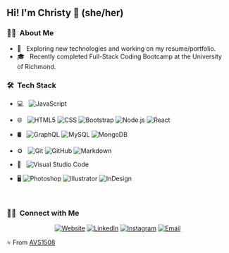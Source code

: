 <h2> Hi! I'm Christy 👋 (she/her)</h2>


<h3> 👩‍💻 &nbsp;About Me </h3>

- 🤔 &nbsp; Exploring new technologies and working on my resume/portfolio.
- 🎓 &nbsp; Recently completed Full-Stack Coding Bootcamp at the University of Richmond.

<h3> 🛠 &nbsp;Tech Stack</h3>

- 💻 &nbsp;
  ![JavaScript](https://img.shields.io/badge/-JavaScript-333333?style=flat&logo=javascript)
- 🌐 &nbsp;
  ![HTML5](https://img.shields.io/badge/-HTML5-333333?style=flat&logo=HTML5)
  ![CSS](https://img.shields.io/badge/-CSS-333333?style=flat&logo=CSS3&logoColor=1572B6)
  ![Bootstrap](https://img.shields.io/badge/-Bootstrap-333333?style=flat&logo=bootstrap&logoColor=563D7C)
  ![Node.js](https://img.shields.io/badge/-Node.js-333333?style=flat&logo=node.js)
  ![React](https://img.shields.io/badge/-React-333333?style=flat&logo=react)
- 🛢 &nbsp;
  ![GraphQL](https://img.shields.io/badge/-GraphQL-333333?style=flat&logo=GraphQL)
  ![MySQL](https://img.shields.io/badge/-MySQL-333333?style=flat&logo=mysql)
  ![MongoDB](https://img.shields.io/badge/-MongoDB-333333?style=flat&logo=mongodb)
- ⚙️ &nbsp;
  ![Git](https://img.shields.io/badge/-Git-333333?style=flat&logo=git)
  ![GitHub](https://img.shields.io/badge/-GitHub-333333?style=flat&logo=github)
  ![Markdown](https://img.shields.io/badge/-Markdown-333333?style=flat&logo=markdown)
- 🔧 &nbsp;
  ![Visual Studio Code](https://img.shields.io/badge/-Visual%20Studio%20Code-333333?style=flat&logo=visual-studio-code&logoColor=007ACC)

-  🖥  ![Photoshop](https://img.shields.io/badge/-Photoshop-333333?style=flat&logo=adobe-photoshop)
  ![Illustrator](https://img.shields.io/badge/-Illustrator-333333?style=flat&logo=adobe-illustrator)
  ![InDesign](https://img.shields.io/badge/-InDesign-333333?style=flat&logo=adobe-indesign)

<br/>


<h3> 🤝🏻 &nbsp;Connect with Me </h3>

<p align="center">
<a href="https://morning-gorge-60184.herokuapp.com/"><img alt="Website" src="https://img.shields.io/badge/Website-My%20Portfolio-blue?style=flat-square&logo=google-chrome"></a>
<a href="https://www.linkedin.com/in/christinasheppard/"><img alt="LinkedIn" src="https://img.shields.io/badge/LinkedIn-Christy%20Sheppard-blue?style=flat-square&logo=linkedin"></a>
<a href="https://twitter.com/cshepscorp"><img alt="Instagram" src="https://img.shields.io/badge/Instagram-cshepscorp-blue?style=flat-square&logo=instagram"></a>
<a href="mailto:sheppard.christy@gmail.com"><img alt="Email" src="https://img.shields.io/badge/Email-sheppard.christy@gmail.com-blue?style=flat-square&logo=gmail"></a>
</p>

⭐️ From [AVS1508](https://github.com/AVS1508)

